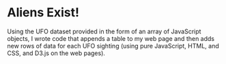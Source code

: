 # Aliens Exist!

Using the UFO dataset provided in the form of an array of JavaScript objects, I wrote code that appends a table to my web page and then adds new rows of data for each UFO sighting (using pure JavaScript, HTML, and CSS, and D3.js on the web pages).
